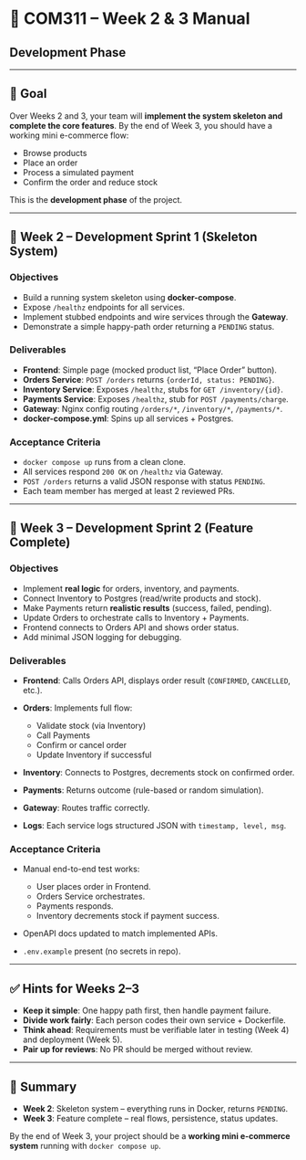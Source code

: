 # 📘 COM311 – Week 2 & 3 Manual

## Development Phase

---

## 🎯 Goal

Over Weeks 2 and 3, your team will **implement the system skeleton and complete the core features**. By the end of Week 3, you should have a working mini e-commerce flow:

* Browse products
* Place an order
* Process a simulated payment
* Confirm the order and reduce stock

This is the **development phase** of the project.

---

## 📅 Week 2 – Development Sprint 1 (Skeleton System)

### Objectives

* Build a running system skeleton using **docker-compose**.
* Expose `/healthz` endpoints for all services.
* Implement stubbed endpoints and wire services through the **Gateway**.
* Demonstrate a simple happy-path order returning a `PENDING` status.

### Deliverables

* **Frontend**: Simple page (mocked product list, “Place Order” button).
* **Orders Service**: `POST /orders` returns `{orderId, status: PENDING}`.
* **Inventory Service**: Exposes `/healthz`, stubs for `GET /inventory/{id}`.
* **Payments Service**: Exposes `/healthz`, stub for `POST /payments/charge`.
* **Gateway**: Nginx config routing `/orders/*`, `/inventory/*`, `/payments/*`.
* **docker-compose.yml**: Spins up all services + Postgres.

### Acceptance Criteria

* `docker compose up` runs from a clean clone.
* All services respond `200 OK` on `/healthz` via Gateway.
* `POST /orders` returns a valid JSON response with status `PENDING`.
* Each team member has merged at least 2 reviewed PRs.

---

## 📅 Week 3 – Development Sprint 2 (Feature Complete)

### Objectives

* Implement **real logic** for orders, inventory, and payments.
* Connect Inventory to Postgres (read/write products and stock).
* Make Payments return **realistic results** (success, failed, pending).
* Update Orders to orchestrate calls to Inventory + Payments.
* Frontend connects to Orders API and shows order status.
* Add minimal JSON logging for debugging.

### Deliverables

* **Frontend**: Calls Orders API, displays order result (`CONFIRMED`, `CANCELLED`, etc.).
* **Orders**: Implements full flow:

  * Validate stock (via Inventory)
  * Call Payments
  * Confirm or cancel order
  * Update Inventory if successful
* **Inventory**: Connects to Postgres, decrements stock on confirmed order.
* **Payments**: Returns outcome (rule-based or random simulation).
* **Gateway**: Routes traffic correctly.
* **Logs**: Each service logs structured JSON with `timestamp, level, msg`.

### Acceptance Criteria

* Manual end-to-end test works:

  * User places order in Frontend.
  * Orders Service orchestrates.
  * Payments responds.
  * Inventory decrements stock if payment success.
* OpenAPI docs updated to match implemented APIs.
* `.env.example` present (no secrets in repo).

---

## ✅ Hints for Weeks 2–3

* **Keep it simple**: One happy path first, then handle payment failure.
* **Divide work fairly**: Each person codes their own service + Dockerfile.
* **Think ahead**: Requirements must be verifiable later in testing (Week 4) and deployment (Week 5).
* **Pair up for reviews**: No PR should be merged without review.

---

## 📌 Summary

* **Week 2**: Skeleton system – everything runs in Docker, returns `PENDING`.
* **Week 3**: Feature complete – real flows, persistence, status updates.

By the end of Week 3, your project should be a **working mini e-commerce system** running with `docker compose up`.
